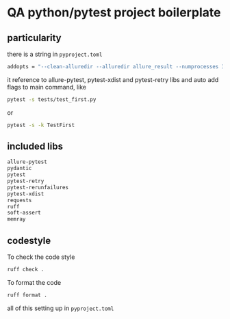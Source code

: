 # QA python/pytest project boilerplate

## particularity
there is a string in `pyproject.toml` 

```bash
addopts = "--clean-alluredir --alluredir allure_result --numprocesses 3 --retries 1 --retry-delay 3"
```
it reference to allure-pytest, pytest-xdist and pytest-retry libs and auto add flags to main command, like

```bash
pytest -s tests/test_first.py
```
or

```bash
pytest -s -k TestFirst
```


## included libs

```bash
allure-pytest
pydantic
pytest
pytest-retry
pytest-rerunfailures
pytest-xdist
requests
ruff
soft-assert
memray
```

## codestyle
To check the code style

```bash
ruff check .
```

To format the code

```bash
ruff format .
```

all of this setting up in `pyproject.toml`
